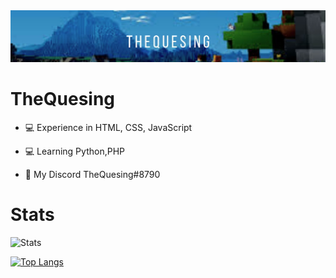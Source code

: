 <img src="banner.jpg">

# TheQuesing


- 💻 Experience in HTML, CSS, JavaScript

- 💻 Learning Python,PHP

- 📩 My Discord TheQuesing#8790


# Stats

![Stats](https://github-readme-stats.vercel.app/api?username=thequesing&show_icons=true&theme=tokyonight)


[![Top Langs](https://github-readme-stats.vercel.app/api/top-langs/?username=thequesing&layout=compact)](https://github.com/anuraghazra/github-readme-stats)
